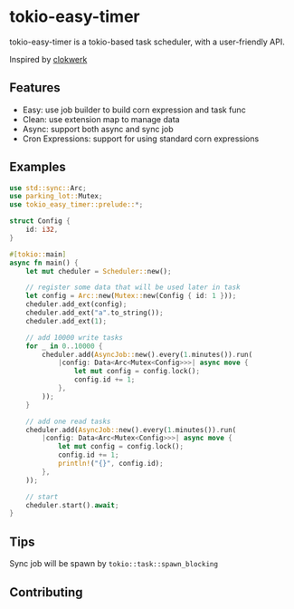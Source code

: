 # tokio-easy-timer

tokio-easy-timer is a tokio-based task scheduler, with a user-friendly API.

Inspired by [clokwerk](https://github.com/mdsherry/clokwerk)

## Features

- Easy: use job builder to build corn expression and task func
- Clean: use extension map to manage data
- Async: support both async and sync job
- Cron Expressions: support for using standard corn expressions

## Examples

```rs
use std::sync::Arc;
use parking_lot::Mutex;
use tokio_easy_timer::prelude::*;

struct Config {
    id: i32,
}

#[tokio::main]
async fn main() {
    let mut cheduler = Scheduler::new();

    // register some data that will be used later in task
    let config = Arc::new(Mutex::new(Config { id: 1 }));
    cheduler.add_ext(config);
    cheduler.add_ext("a".to_string());
    cheduler.add_ext(1);

    // add 10000 write tasks
    for _ in 0..10000 {
        cheduler.add(AsyncJob::new().every(1.minutes()).run(
            |config: Data<Arc<Mutex<Config>>>| async move {
                let mut config = config.lock();
                config.id += 1;
            },
        ));
    }

    // add one read tasks
    cheduler.add(AsyncJob::new().every(1.minutes()).run(
        |config: Data<Arc<Mutex<Config>>>| async move {
            let mut config = config.lock();
            config.id += 1;
            println!("{}", config.id);
        },
    ));

    // start
    cheduler.start().await;
}
```

## Tips

Sync job will be spawn by `tokio::task::spawn_blocking`

## Contributing
